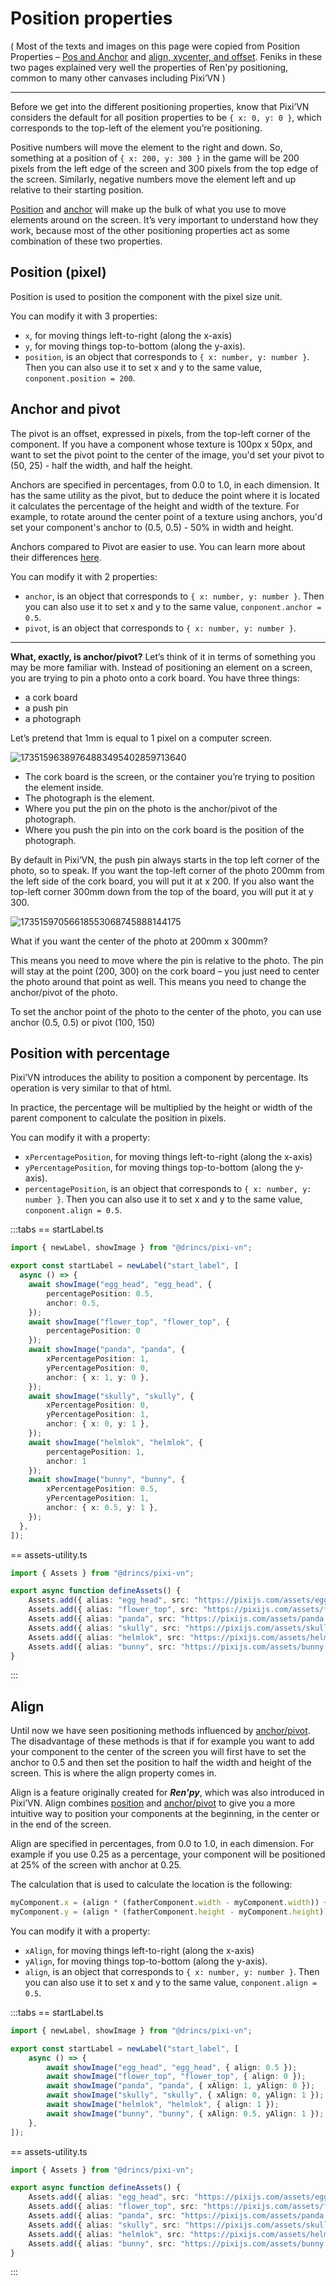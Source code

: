 # Position properties

( Most of the texts and images on this page were copied from Position Properties – [Pos and Anchor](https://feniksdev.com/renpy-position-properties-pos-and-anchor/) and [align, xycenter, and offset](https://feniksdev.com/renpy-position-properties-align-xycenter-and-offset/). Feniks in these two pages explained very well the properties of Ren'py positioning, common to many other canvases including Pixi’VN )

---

Before we get into the different positioning properties, know that Pixi’VN considers the default for all position properties to be `{ x: 0, y: 0 }`, which corresponds to the top-left of the element you’re positioning.

Positive numbers will move the element to the right and down. So, something at a position of `{ x: 200, y: 300 }` in the game will be 200 pixels from the left edge of the screen and 300 pixels from the top edge of the screen. Similarly, negative numbers move the element left and up relative to their starting position.

[Position](#position-pixel) and [anchor](#anchor-and-pivot) will make up the bulk of what you use to move elements around on the screen. It’s very important to understand how they work, because most of the other positioning properties act as some combination of these two properties.

## Position (pixel)

Position is used to position the component with the pixel size unit.

You can modify it with 3 properties:

- `x`, for moving things left-to-right (along the x-axis)
- `y`, for moving things top-to-bottom (along the y-axis).
- `position`, is an object that corresponds to `{ x: number, y: number }`. Then you can also use it to set x and y to the same value, `conponent.position = 200`.

## Anchor and pivot

The pivot is an offset, expressed in pixels, from the top-left corner of the component. If you have a component whose texture is 100px x 50px, and want to set the pivot point to the center of the image, you'd set your pivot to (50, 25) - half the width, and half the height.

Anchors are specified in percentages, from 0.0 to 1.0, in each dimension. It has the same utility as the pivot, but to deduce the point where it is located it calculates the percentage of the height and width of the texture. For example, to rotate around the center point of a texture using anchors, you'd set your component's anchor to (0.5, 0.5) - 50% in width and height.

Anchors compared to Pivot are easier to use. You can learn more about their differences [here](https://pixijs.com/8.x/guides/components/sprites#pivot-vs-anchor).

You can modify it with 2 properties:

- `anchor`, is an object that corresponds to `{ x: number, y: number }`. Then you can also use it to set x and y to the same value, `conponent.anchor = 0.5`.
- `pivot`, is an object that corresponds to `{ x: number, y: number }`.

---

**What, exactly, is anchor/pivot?** Let’s think of it in terms of something you may be more familiar with. Instead of positioning an element on a screen, you are trying to pin a photo onto a cork board. You have three things:

- a cork board
- a push pin
- a photograph

Let’s pretend that 1mm is equal to 1 pixel on a computer screen.

![17351596389764883495402859713640](https://github.com/user-attachments/assets/becfa6ac-1156-49ad-8ceb-17b06627be7c)

- The cork board is the screen, or the container you’re trying to position the element inside.
- The photograph is the element.
- Where you put the pin on the photo is the anchor/pivot of the photograph.
- Where you push the pin into on the cork board is the position of the photograph.

By default in Pixi’VN, the push pin always starts in the top left corner of the photo, so to speak. If you want the top-left corner of the photo 200mm from the left side of the cork board, you will put it at x 200. If you also want the top-left corner 300mm down from the top of the board, you will put it at y 300.

![17351597056618553068745888144175](https://github.com/user-attachments/assets/c6955336-1c30-4518-8f05-edd950a1227e)

What if you want the center of the photo at 200mm x 300mm?

This means you need to move where the pin is relative to the photo. The pin will stay at the point (200, 300) on the cork board – you just need to center the photo around that point as well. This means you need to change the anchor/pivot of the photo.

To set the anchor point of the photo to the center of the photo, you can use anchor (0.5, 0.5) or pivot (100, 150)

## Position with percentage

Pixi’VN introduces the ability to position a component by percentage. Its operation is very similar to that of html.

In practice, the percentage will be multiplied by the height or width of the parent component to calculate the position in pixels.

You can modify it with a property:

- `xPercentagePosition`, for moving things left-to-right (along the x-axis)
- `yPercentagePosition`, for moving things top-to-bottom (along the y-axis).
- `percentagePosition`, is an object that corresponds to `{ x: number, y: number }`. Then you can also use it to set x and y to the same value, `conponent.align = 0.5`.

:::tabs
\== startLabel.ts

```ts
import { newLabel, showImage } from "@drincs/pixi-vn";

export const startLabel = newLabel("start_label", [
  async () => {
    await showImage("egg_head", "egg_head", {
        percentagePosition: 0.5,
        anchor: 0.5,
    });
    await showImage("flower_top", "flower_top", {
        percentagePosition: 0
    });
    await showImage("panda", "panda", {
        xPercentagePosition: 1,
        yPercentagePosition: 0,
        anchor: { x: 1, y: 0 },
    });
    await showImage("skully", "skully", {
        xPercentagePosition: 0,
        yPercentagePosition: 1,
        anchor: { x: 0, y: 1 },
    });
    await showImage("helmlok", "helmlok", {
        percentagePosition: 1,
        anchor: 1
    });
    await showImage("bunny", "bunny", {
        xPercentagePosition: 0.5,
        yPercentagePosition: 1,
        anchor: { x: 0.5, y: 1 },
    });
  },
]);
```

\== assets-utility.ts

```ts
import { Assets } from "@drincs/pixi-vn";

export async function defineAssets() {
    Assets.add({ alias: "egg_head", src: "https://pixijs.com/assets/eggHead.png" });
    Assets.add({ alias: "flower_top", src: "https://pixijs.com/assets/flowerTop.png" });
    Assets.add({ alias: "panda", src: "https://pixijs.com/assets/panda.png" });
    Assets.add({ alias: "skully", src: "https://pixijs.com/assets/skully.png" });
    Assets.add({ alias: "helmlok", src: "https://pixijs.com/assets/helmlok.png" });
    Assets.add({ alias: "bunny", src: "https://pixijs.com/assets/bunny.png" });
}
```

:::

<sandbox
template="8sd94f"
entry="/src/labels/startLabel.ts,/src/utils/assets-utility.ts"
/>

## Align

Until now we have seen positioning methods influenced by [anchor/pivot](#anchor-and-pivot). The disadvantage of these methods is that if for example you want to add your component to the center of the screen you will first have to set the anchor to 0.5 and then set the position to half the width and height of the screen. This is where the align property comes in.

Align is a feature originally created for _**Ren'py**_, which was also introduced in Pixi’VN. Align combines [position](#position-pixel) and [anchor/pivot](#anchor-and-pivot) to give you a more intuitive way to position your components at the beginning, in the center or in the end of the screen.

Align are specified in percentages, from 0.0 to 1.0, in each dimension. For example if you use 0.25 as a percentage, your component will be positioned at 25% of the screen with anchor at 0.25.

The calculation that is used to calculate the location is the following:

```ts
myComponent.x = (align * (fatherComponent.width - myComponent.width)) + myComponent.pivot + (myComponent.anchor * myComponent.width)
myComponent.y = (align * (fatherComponent.height - myComponent.height)) + myComponent.pivot + (myComponent.anchor * myComponent.height)
```

You can modify it with a property:

- `xAlign`, for moving things left-to-right (along the x-axis)
- `yAlign`, for moving things top-to-bottom (along the y-axis).
- `align`, is an object that corresponds to `{ x: number, y: number }`. Then you can also use it to set x and y to the same value, `conponent.align = 0.5`.

:::tabs
\== startLabel.ts

```ts
import { newLabel, showImage } from "@drincs/pixi-vn";

export const startLabel = newLabel("start_label", [
    async () => {
        await showImage("egg_head", "egg_head", { align: 0.5 });
        await showImage("flower_top", "flower_top", { align: 0 });
        await showImage("panda", "panda", { xAlign: 1, yAlign: 0 });
        await showImage("skully", "skully", { xAlign: 0, yAlign: 1 });
        await showImage("helmlok", "helmlok", { align: 1 });
        await showImage("bunny", "bunny", { xAlign: 0.5, yAlign: 1 });
    },
]);
```

\== assets-utility.ts

```ts
import { Assets } from "@drincs/pixi-vn";

export async function defineAssets() {
    Assets.add({ alias: "egg_head", src: "https://pixijs.com/assets/eggHead.png" });
    Assets.add({ alias: "flower_top", src: "https://pixijs.com/assets/flowerTop.png" });
    Assets.add({ alias: "panda", src: "https://pixijs.com/assets/panda.png" });
    Assets.add({ alias: "skully", src: "https://pixijs.com/assets/skully.png" });
    Assets.add({ alias: "helmlok", src: "https://pixijs.com/assets/helmlok.png" });
    Assets.add({ alias: "bunny", src: "https://pixijs.com/assets/bunny.png" });
}
```

:::

<sandbox
template="yrwkf5"
entry="/src/labels/startLabel.ts,/src/utils/assets-utility.ts"
/>
